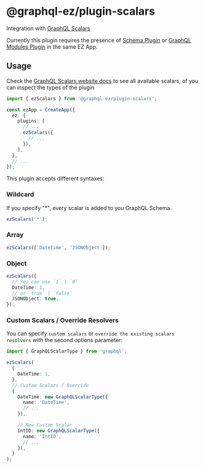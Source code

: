 # @graphql-ez/plugin-scalars

Integration with [GraphQL Scalars](https://www.graphql-scalars.dev/)

Currently this plugin requires the presence of [Schema Plugin](https://www.graphql-ez.com/plugins/schema) or [GraphQL Modules Plugin](https://www.graphql-ez.com/plugins/graphql-scalars) in the same EZ App.

## Usage

Check the [GraphQL Scalars website docs](https://www.graphql-scalars.dev/docs/introduction) to see all available scalars, of you can inspect the types of the plugin

```ts
import { ezScalars } from '@graphql-ez/plugin-scalars';

const ezApp = CreateApp({
  ez: {
    plugins: [
      // ...
      ezScalars({
        // ...
      }),
    ],
  },
  // ...
});
```

This plugin accepts different syntaxes:

### Wildcard

If you specify "\*", every scalar is added to you GraphQL Schema.

```ts
ezScalars('*');
```

### Array

```ts
ezScalars(['DateTime', 'JSONObject']);
```

### Object

```ts
ezScalars({
  // You can use `1` | `0`
  DateTime: 1,
  // or `true` | `false`
  JSONObject: true,
});
```

### Custom Scalars / Override Resolvers

You can specify `custom scalars` or `override the existing scalars resolvers` with the second options parameter:

```ts
import { GraphQLScalarType } from 'graphql';

ezScalars(
  {
    DateTime: 1,
  },
  // Custom Scalars / Override
  {
    DateTime: new GraphQLScalarType({
      name: 'DateTime',
      // ...
    }),

    // New Custom Scalar
    IntID: new GraphQLScalarType({
      name: 'IntID',
      // ...
    }),
  }
);
```
